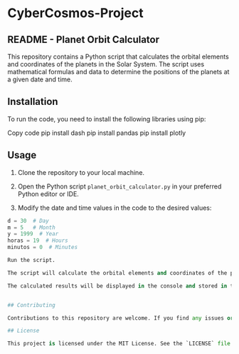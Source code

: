 # CyberCosmos-Project

## README - Planet Orbit Calculator

This repository contains a Python script that calculates the orbital elements and coordinates of the planets in the Solar System. The script uses mathematical formulas and data to determine the positions of the planets at a given date and time.

## Installation

To run the code, you need to install the following libraries using pip:

Copy code
pip install dash
pip install pandas
pip install plotly

## Usage

1. Clone the repository to your local machine.

2. Open the Python script `planet_orbit_calculator.py` in your preferred Python editor or IDE.

3. Modify the date and time values in the code to the desired values:

```python
d = 30  # Day
m = 5   # Month
y = 1999  # Year
horas = 19  # Hours
minutos = 0  # Minutes

Run the script.

The script will calculate the orbital elements and coordinates of the planets (Mercury, Venus, Earth, Mars, and Jupiter) at the specified date and time.

The calculated results will be displayed in the console and stored in two Pandas DataFrames: elementosOrbitaisdf (containing the orbital elements) and coordenadasdf (containing the coordinates).


## Contributing

Contributions to this repository are welcome. If you find any issues or want to add new features, please open an issue or submit a pull request.

## License

This project is licensed under the MIT License. See the `LICENSE` file for more information.
